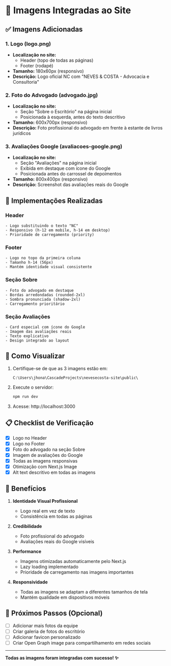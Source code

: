 # 📸 Imagens Integradas ao Site

## ✅ Imagens Adicionadas

### 1. **Logo (logo.png)**
- **Localização no site:**
  - Header (topo de todas as páginas)
  - Footer (rodapé)
- **Tamanho:** 180x60px (responsivo)
- **Descrição:** Logo oficial NC com "NEVES & COSTA - Advocacia e Consultoria"

### 2. **Foto do Advogado (advogado.jpg)**
- **Localização no site:**
  - Seção "Sobre o Escritório" na página inicial
  - Posicionada à esquerda, antes do texto descritivo
- **Tamanho:** 600x700px (responsivo)
- **Descrição:** Foto profissional do advogado em frente à estante de livros jurídicos

### 3. **Avaliações Google (avaliacoes-google.png)**
- **Localização no site:**
  - Seção "Avaliações" na página inicial
  - Exibida em destaque com ícone do Google
  - Posicionada antes do carrossel de depoimentos
- **Tamanho:** 800x400px (responsivo)
- **Descrição:** Screenshot das avaliações reais do Google

## 🎨 Implementações Realizadas

### Header
```tsx
- Logo substituindo o texto "NC"
- Responsivo (h-12 em mobile, h-14 em desktop)
- Prioridade de carregamento (priority)
```

### Footer
```tsx
- Logo no topo da primeira coluna
- Tamanho h-14 (56px)
- Mantém identidade visual consistente
```

### Seção Sobre
```tsx
- Foto do advogado em destaque
- Bordas arredondadas (rounded-2xl)
- Sombra pronunciada (shadow-2xl)
- Carregamento prioritário
```

### Seção Avaliações
```tsx
- Card especial com ícone do Google
- Imagem das avaliações reais
- Texto explicativo
- Design integrado ao layout
```

## 🚀 Como Visualizar

1. Certifique-se de que as 3 imagens estão em:
   ```
   C:\Users\jhona\CascadeProjects\nevesecosta-site\public\
   ```

2. Execute o servidor:
   ```bash
   npm run dev
   ```

3. Acesse: http://localhost:3000

## 📋 Checklist de Verificação

- [x] Logo no Header
- [x] Logo no Footer
- [x] Foto do advogado na seção Sobre
- [x] Imagem de avaliações do Google
- [x] Todas as imagens responsivas
- [x] Otimização com Next.js Image
- [x] Alt text descritivo em todas as imagens

## 🎯 Benefícios

1. **Identidade Visual Profissional**
   - Logo real em vez de texto
   - Consistência em todas as páginas

2. **Credibilidade**
   - Foto profissional do advogado
   - Avaliações reais do Google visíveis

3. **Performance**
   - Imagens otimizadas automaticamente pelo Next.js
   - Lazy loading implementado
   - Prioridade de carregamento nas imagens importantes

4. **Responsividade**
   - Todas as imagens se adaptam a diferentes tamanhos de tela
   - Mantém qualidade em dispositivos móveis

## 📝 Próximos Passos (Opcional)

- [ ] Adicionar mais fotos da equipe
- [ ] Criar galeria de fotos do escritório
- [ ] Adicionar favicon personalizado
- [ ] Criar Open Graph image para compartilhamento em redes sociais

---

**Todas as imagens foram integradas com sucesso! ✨**
